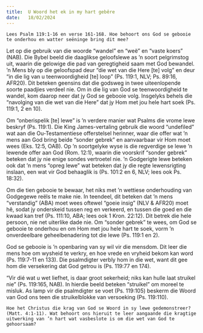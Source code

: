 ```yaml
---
title:  U Woord het ek in my hart gebêre
date:   18/02/2024
---
```


`Lees Psalm 119:1-16 en verse 161-168. Hoe behoort ons God se gebooie te onderhou en watter seëninge bring dit mee?`

Let op die gebruik van die woorde “wandel” en “weë” en “vaste koers” (NAB). Die Bybel beeld die daaglikse geloofslewe as ’n soort pelgrimstog uit, waarin die gelowige die pad van geregtigheid saam met God bewandel. ’n Mens bly op die geloofspad deur “die wet van die Here [te] volg” en deur “in die lig van u teenwoordigheid [te] loop” (Ps. 119:1, NLV; Ps. 89:16, AFR20). Dit beteken geensins dat die godsweg in twee uiteenlopende soorte paadjies verdeel nie. Om in die lig van God se teenwoordigheid te wandel, kom daarop neer dat jy God se gebooie volg. Insgelyks behels die “navolging van die wet van die Here” dat jy Hom met jou hele hart soek (Ps. 119:1, 2 en 10).

Om “onberispelik [te] lewe” is ’n verdere manier wat Psalms die vrome lewe beskryf (Ps. 119:1). Die King James-vertaling gebruik die woord “undefiled” wat aan die Ou-Testamentiese offerstelsel herinner, waar die offer wat ’n mens aan God bring beide “sonder gebrek” en aanvaarbaar vir Hom moet wees (Eks. 12:5, OAB). Op ’n soortgelyke wyse is die regverdige se lewe ’n lewende offer aan God (Rom. 12:1), waarin die voorskrif “sonder gebrek” beteken dat jy nie enige sondes vertroetel nie. ’n Godgerigte lewe beteken ook dat ’n mens “opreg lewe” wat beteken dat jy die regte lewensrigting inslaan, een wat vir God behaaglik is (Ps. 101:2 en 6, NLV; lees ook Ps. 18:32).

Om die tien gebooie te bewaar, het niks met ’n wettiese onderhouding van Godgegewe reëls te make nie. In teendeel, dit beteken dat ’n mens “verstandig” (ABA) moet wees oftewel “goeie insig” (NLV & AFR20) moet hê, sodat jy onderskeid tussen reg en verkeerd, en tussen die goed en die kwaad kan tref (Ps. 111:10, ABA; lees ook 1 Kron. 22:12). Dit betrek die hele persoon, nie net uiterlike dade nie. Om “sonder gebrek” te wees, om God se gebooie te onderhou en om Hom met jou hele hart te soek, vorm ’n onverdeelbare geheelbenadering tot die lewe (Ps. 119:1 en 2).

God se gebooie is ’n openbaring van sy wil vir die mensdom. Dit leer die mens hoe om wysheid te verkry, en hoe vrede en vryheid bekom kan word (Ps. 119:7-11 en 133). Die psalmdigter verbly hom in die wet, want dit gee hom die versekering dat God getrou is (Ps. 119:77 en 174).

“Vir dié wat u wet liefhet, is daar groot sekerheid; niks kan hulle laat struikel nie” (Ps. 119:165, NAB). In hierdie beeld beteken “struikel” om moreel te misluk. As lamp vir die psalmdigter se voet (Ps. 119:105) beskerm die Woord van God ons teen die struikelblokke van versoeking (Ps. 119:110).

`Hoe het Christus die krag van God se Woord in sy lewe gedemonstreer? (Matt. 4:1-11). Wat behoort ons hieruit te leer aangaande die kragtige uitwerking van ’n hart wat vasbeslote is om die wet van God te gehoorsaam?`